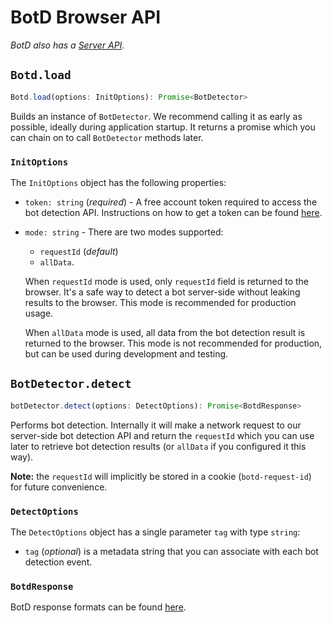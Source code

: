 # BotD Browser API
_BotD also has a [Server API](server_api.md)._

## `Botd.load`

```ts
Botd.load(options: InitOptions): Promise<BotDetector>
```

Builds an instance of `BotDetector`. We recommend calling it as early as possible,
ideally during application startup. It returns a promise which you can chain on to call `BotDetector` methods later.

### `InitOptions`
The `InitOptions` object has the following properties:

- `token: string` (_required_) - A free account token required to access the bot detection API.
Instructions on how to get a token can be found [here](/README.md#authorization).

- `mode: string` - There are two modes supported:
  - `requestId` (_default_)
  - `allData`.

  When `requestId` mode is used, only `requestId` field is returned to the browser.
  It's a safe way to detect a bot server-side without leaking results to the browser.
  This mode is recommended for production usage.

  When `allData` mode is used, all data from the bot detection result is returned to the browser.
  This mode is not recommended for production, but can be used during development and testing.

## `BotDetector.detect`

```ts
botDetector.detect(options: DetectOptions): Promise<BotdResponse>
```

Performs bot detection. Internally it will make a network request to our server-side bot detection API
and return the `requestId` which you can use later to retrieve bot detection results (or `allData` if you configured it this way).

**Note:** the `requestId` will implicitly be stored in a cookie (`botd-request-id`) for future convenience.

### `DetectOptions`

The `DetectOptions` object has a single parameter `tag` with type `string`:

-   `tag` (_optional_) is a metadata string that you can associate with each bot detection event.

### `BotdResponse`

BotD response formats can be found [here](response.md).
